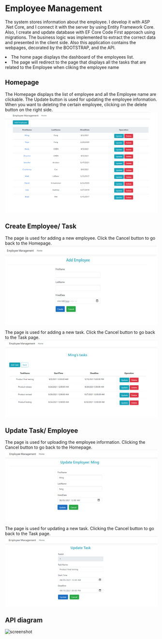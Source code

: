 # Employee Management

The system stores information about the employee. I develop it with ASP .Net Core, and I connect it with the server by using Entity Framework Core. Also, I create and update database with EF Core Code First approach using migrations. The business logic was implemented to extract the correct data and presented in the client side. Also this application contains the webpages, decorated by the BOOTSTRAP, and the API.

<li>The home page displays the dashboard of the employees list.</li>
<li>The page will redirect to the page that displays all the tasks that are related to the Employee when cliking the employee name</li>

## Homepage 
The Homepage displays the list of employee and all the Employee name are clickable. The Update button is used for updating the employee information. When you want to deleting the certain employee, clicking on the delete button on the right side. 
![screenshot](EmpManagementScreenshot/Homepage.png)

## Create Employee/ Task
The page is used for adding a new employee. Click the Cancel button to go back to the Homepage.
![screenshot](EmpManagementScreenshot/AddEmp.png)

The page is used for adding a new task. Click the Cancel button to go back to the Task page.
![screenshot](EmpManagementScreenshot/AddTask.png)

## Update Task/ Employee
The page is used for uploading the employee information. Clicking the Cancel button to go back to the Homepage.
![screenshot](EmpManagementScreenshot/UpdateEmp.png)

The page is used for updating a new task. Clicking the Cancel button to go back to the Task page.
![screenshot](EmpManagementScreenshot/UpdateTask.png)

## API diagram 
![screenshot](EmpManagementScreenshotAPI.png)
